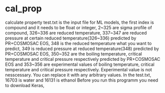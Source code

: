 # cal_prop
calculate property
test.txt is the input file for ML models, the first index is compound and it needs to be float or integer, 2~325 are sigma profile of compound, 326~336 are reduced temperature, 337~347 are reduced pressure at certain reduced temperature(326~336) predicted by PR+COSMOSAC EOS, 348 is the reduced temperature what you want to predict, 349 is reduced pressure at reduced temperature(348) predicted by PR+COSMOSAC EOS, 350~352 are the boiling temperature, critical temperature and critical pressure respectively predicted by PR+COSMOSAC EOS and 353~356 are experimental values of boiling temperature, critical temperature and critical pressure respectively. Experimental value is not nesscessary. You can replace it with any arbitrary values.
In the test.txt, 16703 is water and 16131 is ethanol
Before you run this programm you need to download Keras, 
